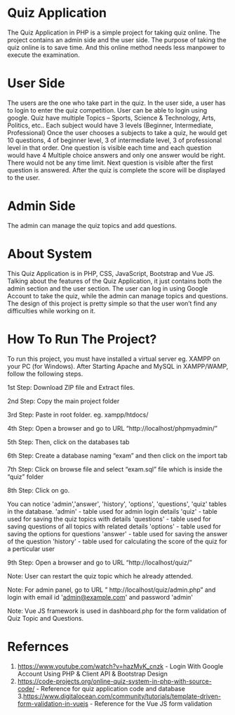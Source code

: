 # Quiz Application
The Quiz Application in PHP is a simple project for taking quiz online. The project contains an admin side and the user side. The purpose of taking the quiz online is to save time. And this online method needs less manpower to execute the examination. 
# User Side
The users are the one who take part in the quiz. In the user side, a user has to login to enter the quiz competition. User can be able to login using google.
Quiz have multiple Topics – Sports, Science & Technology, Arts, Politics, etc..
Each subject would have 3 levels (Beginner, Intermediate, Professional)
Once the user chooses a subjects to take a quiz, he would get 10 questions, 4 of beginner level, 3 of intermediate level, 3 of professional level in that order.
One question is visible each time and each question would have 4 Multiple choice answers and only one answer would be right. There would not be any time limit. Next question is visible after the first question is answered.
After the quiz is complete the score will be displayed to the user.
# Admin Side
The admin can manage the quiz topics and add questions.
# About System
This Quiz Application is in PHP, CSS, JavaScript, Bootstrap and Vue JS. Talking about the features of the Quiz Application, it just contains both the admin section and the user section. The user can log in using Google Account to take the quiz, while the admin can manage topics and questions. The design of this project is pretty simple so that the user won’t find any difficulties while working on it.
# How To Run The Project?
To run this project, you must have installed a virtual server eg. XAMPP on your PC (for Windows).
After Starting Apache and MySQL in XAMPP/WAMP, follow the following steps.

1st Step: Download ZIP file and Extract files.

2nd Step: Copy the main project folder

3rd Step: Paste in root folder. eg. xampp/htdocs/

4th Step: Open a browser and go to URL “http://localhost/phpmyadmin/”

5th Step: Then, click on the databases tab

6th Step: Create a database naming “exam” and then click on the import tab

7th Step: Click on browse file and select “exam.sql” file which is inside the “quiz” folder

8th Step: Click on go.

You can notice 'admin','answer', 'history', 'options', 'questions', 'quiz' tables in the database.
'admin' - table used for admin login details
'quiz' - table used for saving the quiz topics with details
'questions' - table used for saving questions of all topics with related details
'options' - table used for saving the options for questions
'answer' - table used for saving the answer of the question
'history' - table used for calculating the score of the quiz for a perticular user

9th Step: Open a browser and go to URL “http://localhost/quiz/”

Note: User can restart the quiz topic which he already attended.

Note: For admin panel, go to URL ” http://localhost/quiz/admin.php” and login with email id 'admin@example.com' and password 'admin'

Note: Vue JS framework is used in dashboard.php for the form validation of Quiz Topic and Questions. 

# Refernces
1. https://www.youtube.com/watch?v=hazMyK_cnzk - Login With Google Account Using PHP & Client API & Bootstrap Design
2. https://code-projects.org/online-quiz-system-in-php-with-source-code/ - Reference for quiz application code and database
3.https://www.digitalocean.com/community/tutorials/template-driven-form-validation-in-vuejs - Reference for the Vue JS form validation
